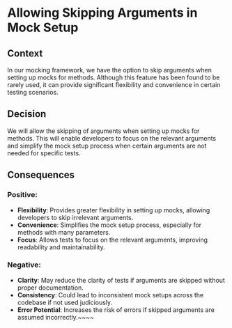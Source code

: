 ﻿# Allowing Skipping Arguments in Mock Setup

## Context

In our mocking framework, we have the option to skip arguments when setting up mocks for methods. Although this feature has been found to be rarely used, it can provide significant flexibility and convenience in certain testing scenarios.

## Decision

We will allow the skipping of arguments when setting up mocks for methods. This will enable developers to focus on the relevant arguments and simplify the mock setup process when certain arguments are not needed for specific tests.

## Consequences

### Positive:
- **Flexibility**: Provides greater flexibility in setting up mocks, allowing developers to skip irrelevant arguments.
- **Convenience**: Simplifies the mock setup process, especially for methods with many parameters.
- **Focus**: Allows tests to focus on the relevant arguments, improving readability and maintainability.

### Negative:
- **Clarity**: May reduce the clarity of tests if arguments are skipped without proper documentation.
- **Consistency**: Could lead to inconsistent mock setups across the codebase if not used judiciously.
- **Error Potential**: Increases the risk of errors if skipped arguments are assumed incorrectly.~~~~
